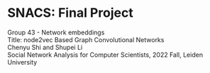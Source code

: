 # SNACS: Final Project
Group 43 - Network embeddings\
Title: node2vec Based Graph Convolutional Networks\
Chenyu Shi and Shupei Li\
Social Network Analysis for Computer Scientists, 2022 Fall, Leiden University
